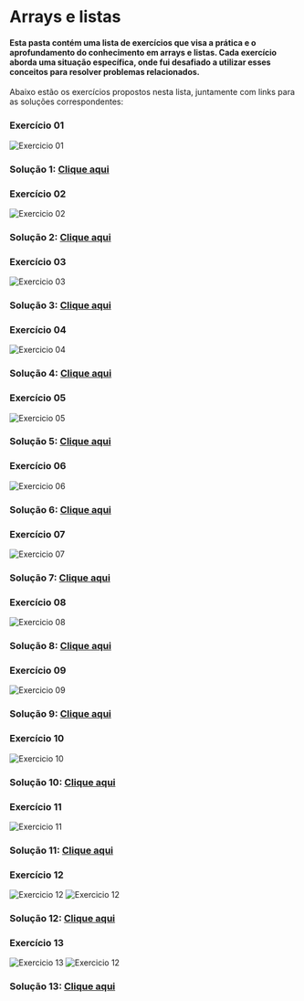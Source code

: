# Arrays e listas

#### Esta pasta contém uma lista de exercícios que visa a prática e o aprofundamento do conhecimento em arrays e listas. Cada exercício aborda uma situação específica, onde fui desafiado a utilizar esses conceitos para resolver problemas relacionados. 

Abaixo estão os exercícios propostos nesta lista, juntamente com links para as soluções correspondentes:

###  Exercício 01
<img src="imgs/1.png" alt="Exercicio 01">

### Solução 1: [Clique aqui](/Exercícios/Arrays%20e%20listas/src/exercicio01/application/Program.java)

###  Exercício 02
<img src="imgs/2.png" alt="Exercicio 02">

### Solução 2: [Clique aqui](/Exercícios/Arrays%20e%20listas/src/exercicio02/application/Program.java)

###  Exercício 03
<img src="imgs/3.png" alt="Exercicio 03">

### Solução 3: [Clique aqui](/Exercícios/Arrays%20e%20listas/src/exercicio03)

###  Exercício 04
<img src="imgs/4.png" alt="Exercicio 04">

### Solução 4: [Clique aqui](/Exercícios/Arrays%20e%20listas/src/exercicio04/application/Program.java)

###  Exercício 05
<img src="imgs/5.png" alt="Exercicio 05">

### Solução 5: [Clique aqui](/Exercícios/Arrays%20e%20listas/src/exercicio05/application/Program.java)

###  Exercício 06
<img src="imgs/6.png" alt="Exercicio 06">

### Solução 6: [Clique aqui](/Exercícios/Arrays%20e%20listas/src/exercicio06/application/Program.java)

###  Exercício 07
<img src="imgs/7.png" alt="Exercicio 07">

### Solução 7: [Clique aqui](/Exercícios/Arrays%20e%20listas/src/exercicio07/application/Program.java)

###  Exercício 08
<img src="imgs/8.png" alt="Exercicio 08">

### Solução 8: [Clique aqui](/Exercícios/Arrays%20e%20listas/src/exercicio08/application/Program.java)

###  Exercício 09
<img src="imgs/9.png" alt="Exercicio 09">

### Solução 9: [Clique aqui](/Exercícios/Arrays%20e%20listas/src/exercicio09)

###  Exercício 10
<img src="imgs/10.png" alt="Exercicio 10">

### Solução 10: [Clique aqui](/Exercícios/Arrays%20e%20listas/src/exercicio10)

###  Exercício 11
<img src="imgs/11.png" alt="Exercicio 11">

### Solução 11: [Clique aqui](/Exercícios/Arrays%20e%20listas/src/exercicio11)

###  Exercício 12
<img src="imgs/12.1.png" alt="Exercicio 12">
<img src="imgs/12.2.png" alt="Exercicio 12">

### Solução 12: [Clique aqui](/Exercícios/Arrays%20e%20listas/src/exercicio12)

###  Exercício 13
<img src="imgs/13.1.png" alt="Exercicio 13">
<img src="imgs/13.2.png" alt="Exercicio 12">

### Solução 13: [Clique aqui](/Exercícios/Arrays%20e%20listas/src/exercicio13)
